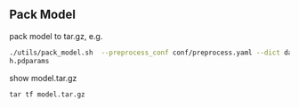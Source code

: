 ## Pack Model

pack model to tar.gz, e.g.

```bash
./utils/pack_model.sh  --preprocess_conf conf/preprocess.yaml --dict data/vocab.txt conf/conformer.yaml '' data/mean_std.json exp/conformer/checkpoints/wenetspeec
h.pdparams 

```

show model.tar.gz
```
tar tf model.tar.gz 
```
